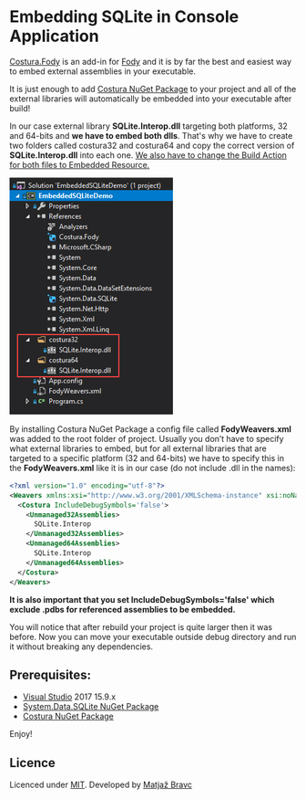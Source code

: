 # Embedding SQLite in Console Application

[Costura.Fody](https://github.com/Fody/Costura) is an add-in for [Fody](https://github.com/Fody/Home/) and it is by far the best and easiest way to embed external assemblies in your executable.

It is just enough to add [Costura NuGet Package](https://www.nuget.org/packages/Costura.Fody/) to your project and all of the external libraries will automatically be embedded into your executable after build!

In our case external library **SQLite.Interop.dll** targeting both platforms, 32 and 64-bits and **we have to embed both dlls**. That's why we have to create two folders called costura32 and costura64 and copy the correct version of **SQLite.Interop.dll** into each one. 
<u>We also have to change the Build Action for both files to Embedded Resource.</u>

![](https://github.com/matjazbravc/Embedded-SQLite-Demo/blob/master/res/CosturaFody.jpg)

By installing Costura NuGet Package a config file called **FodyWeavers.xml** was added to the root folder of project. Usually you don’t have to specify what external libraries to embed, but for all external libraries that are targeted to a specific platform (32 and 64-bits) we have to specify this in the **FodyWeavers.xml** like it is in our case (do not include .dll in the names):

```xml
<?xml version="1.0" encoding="utf-8"?>
<Weavers xmlns:xsi="http://www.w3.org/2001/XMLSchema-instance" xsi:noNamespaceSchemaLocation="FodyWeavers.xsd">
  <Costura IncludeDebugSymbols='false'>
    <Unmanaged32Assemblies>
      SQLite.Interop
    </Unmanaged32Assemblies>
    <Unmanaged64Assemblies>
      SQLite.Interop
    </Unmanaged64Assemblies>
  </Costura>
</Weavers>
```
**It is also important that you set IncludeDebugSymbols='false' which exclude .pdbs for referenced assemblies to be embedded.**

You will notice that after rebuild your project is quite larger then it was before.
Now you can move your executable outside debug directory and run it without breaking any dependencies. 

## Prerequisites:
- [Visual Studio](https://www.visualstudio.com/vs/community) 2017 15.9.x
- [System.Data.SQLite NuGet Package](https://www.nuget.org/packages/System.Data.SQLite/)
- [Costura NuGet Package](https://www.nuget.org/packages/Costura.Fody/)

Enjoy!

## Licence

Licenced under [MIT](http://opensource.org/licenses/mit-license.php).
Developed by [Matjaž Bravc](https://si.linkedin.com/in/matjazbravc)
